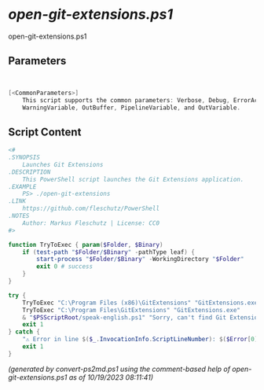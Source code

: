 *open-git-extensions.ps1*
================

open-git-extensions.ps1 


Parameters
----------
```powershell


[<CommonParameters>]
    This script supports the common parameters: Verbose, Debug, ErrorAction, ErrorVariable, WarningAction, 
    WarningVariable, OutBuffer, PipelineVariable, and OutVariable.
```

Script Content
--------------
```powershell
<#
.SYNOPSIS
	Launches Git Extensions 
.DESCRIPTION
	This PowerShell script launches the Git Extensions application.
.EXAMPLE
	PS> ./open-git-extensions
.LINK
	https://github.com/fleschutz/PowerShell
.NOTES
	Author: Markus Fleschutz | License: CC0
#>

function TryToExec { param($Folder, $Binary)
	if (test-path "$Folder/$Binary" -pathType leaf) {
		start-process "$Folder/$Binary" -WorkingDirectory "$Folder"
		exit 0 # success
	}
}

try {
	TryToExec "C:\Program Files (x86)\GitExtensions" "GitExtensions.exe"
	TryToExec "C:\Program Files\GitExtensions" "GitExtensions.exe"
	& "$PSScriptRoot/speak-english.ps1" "Sorry, can't find Git Extensions."
	exit 1
} catch {
	"⚠️ Error in line $($_.InvocationInfo.ScriptLineNumber): $($Error[0])"
	exit 1
}
```

*(generated by convert-ps2md.ps1 using the comment-based help of open-git-extensions.ps1 as of 10/19/2023 08:11:41)*
